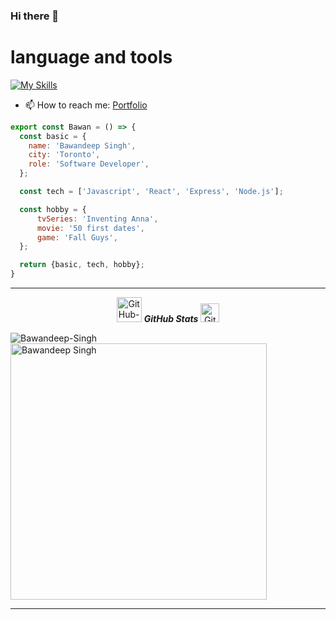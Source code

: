 ### Hi there 👋


# language and tools 

[![My Skills](https://skillicons.dev/icons?i=vscode,tailwind,react,nodejs,mysql,mongodb,materialui,js,html,heroku,graphql,figma,express,css,bootstrap,arduino&perline=8)](https://skillicons.dev)
- 📫 How to reach me: [Portfolio](https://singhbawan.github.io/Portfolio/)


```js
export const Bawan = () => {
  const basic = {
    name: 'Bawandeep Singh',
    city: 'Toronto',
    role: 'Software Developer',
  };

  const tech = ['Javascript', 'React', 'Express', 'Node.js'];

  const hobby = {
      tvSeries: 'Inventing Anna',
      movie: '50 first dates',
      game: 'Fall Guys',
  };

  return {basic, tech, hobby};
}
```

 <hr>
  <p align="center">
 <img src="https://media.giphy.com/media/KaDjmXWQdqagpWSqPD/giphy.gif" width="40px" alt="GitHub-Status"/>&nbsp;<i><b>GitHub Stats</b></i>&nbsp;<img src="https://media.giphy.com/media/65YgwdF7hcaC9vcmFa/giphy.gif" width="30px" alt="GitHub-Status"/></p>
<p><img align="left" src="https://github-readme-stats.vercel.app/api/top-langs?username=singhbawan&show_icons=true&locale=en&layout=compact" alt="Bawandeep-Singh" /></p>

<p>&nbsp;<img align="center" src="https://github-readme-stats.vercel.app/api?username=singhbawan&show_icons=true&locale=en" alt="Bawandeep Singh" width="410" /></p>

<hr>
